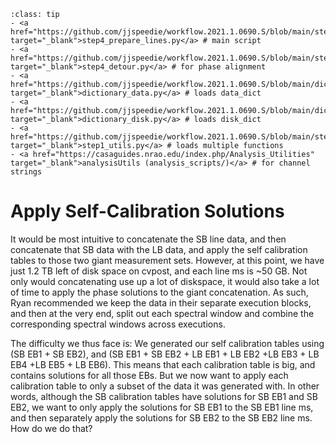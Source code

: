 `````{admonition} The tasks in this chapter use the following scripts:
:class: tip
- <a href="https://github.com/jjspeedie/workflow.2021.1.0690.S/blob/main/step4_prepare_lines.py" target="_blank">step4_prepare_lines.py</a> # main script
- <a href="https://github.com/jjspeedie/workflow.2021.1.0690.S/blob/main/step4_detour.py" target="_blank">step4_detour.py</a> # for phase alignment
- <a href="https://github.com/jjspeedie/workflow.2021.1.0690.S/blob/main/dictionary_data.py" target="_blank">dictionary_data.py</a> # loads data_dict
- <a href="https://github.com/jjspeedie/workflow.2021.1.0690.S/blob/main/dictionary_disk.py" target="_blank">dictionary_disk.py</a> # loads disk_dict
- <a href="https://github.com/jjspeedie/workflow.2021.1.0690.S/blob/main/step1_utils.py" target="_blank">step1_utils.py</a> # loads multiple functions
- <a href="https://casaguides.nrao.edu/index.php/Analysis_Utilities" target="_blank">analysisUtils (analysis_scripts/)</a> # for channel strings
`````

# Apply Self-Calibration Solutions

It would be most intuitive to concatenate the SB line data, and then concatenate that SB data with the LB data, and apply the self calibration tables to those two giant measurement sets. However, at this point, we have just 1.2 TB left of disk space on cvpost, and each line ms is ~50 GB. Not only would concatenating use up a lot of diskspace, it would also take a lot of time to apply the phase solutions to the giant concatenation. As such, Ryan recommended we keep the data in their separate execution blocks, and then at the very end, split out each spectral window and combine the corresponding spectral windows across executions.


The difficulty we thus face is: We generated our self calibration tables using (SB EB1 + SB EB2), and (SB EB1 + SB EB2 + LB EB1 + LB EB2 +LB EB3 + LB EB4 +LB EB5 + LB EB6). This means that each calibration table is big, and contains solutions for all those EBs. But we now want to apply each calibration table to only a subset of the data it was generated with. In other words, although the SB calibration tables have solutions for SB EB1 and SB EB2, we want to only apply the solutions for SB EB1 to the SB EB1 line ms, and then separately apply the solutions for SB EB2 to the SB EB2 line ms. How do we do that?
